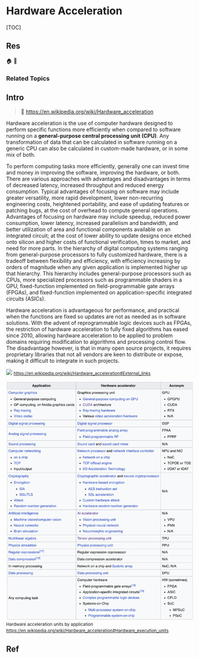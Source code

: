 # Hardware Acceleration

[TOC]



## Res
🏠 
🚧 


### Related Topics



## Intro
> 🔗 https://en.wikipedia.org/wiki/Hardware_acceleration

Hardware acceleration is the use of computer hardware designed to perform specific functions more efficiently when compared to software running on a **general-purpose central processing unit (CPU)**. Any transformation of data that can be calculated in software running on a generic CPU can also be calculated in custom-made hardware, or in some mix of both.

To perform computing tasks more efficiently, generally one can invest time and money in improving the software, improving the hardware, or both. There are various approaches with advantages and disadvantages in terms of decreased latency, increased throughput and reduced energy consumption. Typical advantages of focusing on software may include greater versatility, more rapid development, lower non-recurring engineering costs, heightened portability, and ease of updating features or patching bugs, at the cost of overhead to compute general operations. Advantages of focusing on hardware may include speedup, reduced power consumption, lower latency, increased parallelism and bandwidth, and better utilization of area and functional components available on an integrated circuit; at the cost of lower ability to update designs once etched onto silicon and higher costs of functional verification, times to market, and need for more parts. In the hierarchy of digital computing systems ranging from general-purpose processors to fully customized hardware, there is a tradeoff between flexibility and efficiency, with efficiency increasing by orders of magnitude when any given application is implemented higher up that hierarchy. This hierarchy includes general-purpose processors such as CPUs, more specialized processors such as programmable shaders in a GPU, fixed-function implemented on field-programmable gate arrays (FPGAs), and fixed-function implemented on application-specific integrated circuits (ASICs).

Hardware acceleration is advantageous for performance, and practical when the functions are fixed so updates are not as needed as in software solutions. With the advent of reprogrammable logic devices such as FPGAs, the restriction of hardware acceleration to fully fixed algorithms has eased since 2010, allowing hardware acceleration to be applied to problem domains requiring modification to algorithms and processing control flow. The disadvantage however, is that in many open source projects, it requires proprietary libraries that not all vendors are keen to distribute or expose, making it difficult to integrate in such projects.

![](../../../../../Assets/Pics/Screenshot%202024-07-26%20at%201.51.53%20PM.png)
<small>https://en.wikipedia.org/wiki/Hardware_acceleration#External_links</small>

![](../../../../Assets/Pics/Screenshot%202024-07-26%20at%202.01.12%20PM.png)
<small>Hardware acceleration units by application <a>https://en.wikipedia.org/wiki/Hardware_acceleration#Hardware_execution_units</a></small>



## Ref
